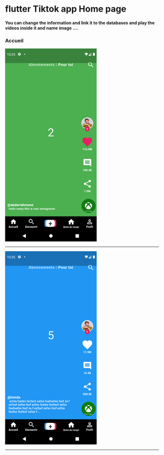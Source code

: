  <h1> flutter Tiktok app Home page </h1> 
 
<h4> You can change the information and link it to the databases and play the videos inside it and name image ....</h4> 
<h3>Accueil</h3> 
<img src="https://github.com/abenkoula71/Flutter-tiktok-app--homepage/blob/main/Screenshot_1633775733.png" width="300" />  
<hr>
<img src="https://github.com/abenkoula71/Flutter-tiktok-app--homepage/blob/main/Screenshot_1633775801.png" width="300" /> 
<hr>

